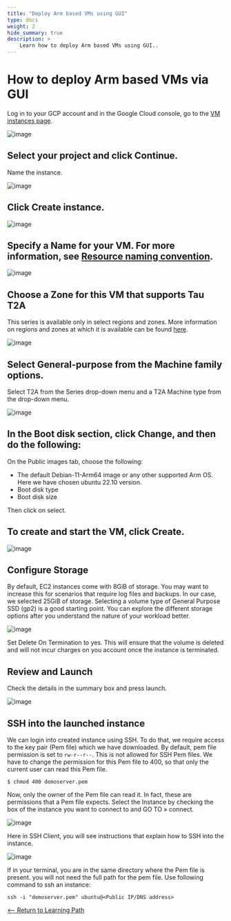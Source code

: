 ```yaml
---
title: "Deploy Arm based VMs using GUI"
type: docs
weight: 2
hide_summary: true
description: >
    Learn how to deploy Arm based VMs using GUI..
---
```


# How to deploy Arm based VMs via GUI
Log in to your GCP account and in the Google Cloud console, go to the [VM instances page](https://console.cloud.google.com/compute/instances?_ga=2.159262650.1220602700.1668410849-523068185.1662463135).

![image](https://user-images.githubusercontent.com/87687468/189866780-e67c8a99-e5f2-445f-938c-a672cd926c4a.png)
   
## Select your project and click Continue.
Name the instance.
    
![image](https://user-images.githubusercontent.com/87687468/192811901-40232129-2405-4a33-803c-1a9e40934b44.png)

## Click Create instance.
    
![image](https://user-images.githubusercontent.com/87687468/192811901-40232129-2405-4a33-803c-1a9e40934b44.png)

## Specify a Name for your VM. For more information, see [Resource naming convention](https://cloud.google.com/compute/docs/naming-resources#resource-name-format).
   
![image](https://user-images.githubusercontent.com/87687468/192594550-95c51ac9-d1cd-4f0d-98f2-a1fce1a78b2d.png)

## Choose a Zone for this VM that supports Tau T2A
This series is available only in select regions and zones. More information on regions and zones at which it is available can be found [here](https://cloud.google.com/compute/docs/regions-zones#available).
   
![image](https://user-images.githubusercontent.com/87687468/192596029-21b7dcc2-917c-41d0-bda2-3763584f7f00.png)
 
## Select General-purpose from the Machine family options.
Select T2A from the Series drop-down menu and a T2A Machine type from the drop-down menu.
   
![image](https://user-images.githubusercontent.com/87687468/189890580-0b647d1e-baad-4597-95ad-7fcad81e9324.png)

## In the Boot disk section, click Change, and then do the following:
On the Public images tab, choose the following:
 * The default Debian-11-Arm64 image or any other supported Arm OS. Here we have chosen ubuntu 22.10 version.
 * Boot disk type
 * Boot disk size

Then click on select.

## To create and start the VM, click Create.
   
![image](https://user-images.githubusercontent.com/87687468/189876379-1d9118c8-a9a6-4e6d-892a-e37443d37546.png)
   
## Configure Storage
By default, EC2 instances come with 8GiB of storage. You may want to increase this for scenarios that require log files and backups. In our case, we selected 25GiB of storage. Selecting a volume type of General Purpose SSD (gp2) is a good starting point. You can explore the different storage options after you understand the nature of your workload better.  
   
![image](https://user-images.githubusercontent.com/87687468/189878035-87d9721f-c58e-4ce7-800b-093d4d3e59ce.png)
   
Set Delete On Termination to yes. This will ensure that the volume is deleted and will not incur charges on you account once the instance is terminated.
   
## Review and Launch
Check the details in the summary box and press launch.

![image](https://user-images.githubusercontent.com/87687468/189878839-3ef022f7-2be7-458a-b0ce-20cf5ee0bcaa.png)

## SSH into the launched instance
We can login into created instance using SSH. To do that, we require access to the key pair (Pem file) which we have downloaded. By default, pem file permission is set to `rw-r--r--`. This is not allowed for SSH Pem files. We have to change the permission for this Pem file to 400, so that only the current user can read this Pem file.

```
$ chmod 400 demoserver.pem
```
   
Now, only the owner of the Pem file can read it. In fact, these are permissions that a Pem file expects. Select the Instance by checking the box of the instance you want to connect to and GO TO » connect.
   
![image](https://user-images.githubusercontent.com/87687468/192154311-55889d4e-6dd2-4bc3-81a9-95cca7356e0a.png)
   
Here in SSH Client, you will see instructions that explain how to SSH into the instance.
   
![image](https://user-images.githubusercontent.com/87687468/190095052-41851f3d-61db-486f-9c00-2f504587bdcc.png)
   
If in your terminal, you are in the same directory where the Pem file is present. you will not need the full path for the pem file. Use following command to ssh an instance:
   
```
ssh -i "demoserver.pem" ubuntu@<Public IP/DNS address>
```
[<-- Return to Learning Path](/content/en/cloud/azure/#sections)
